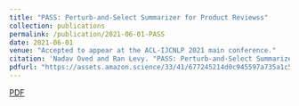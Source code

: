 ```yaml
---
title: "PASS: Perturb-and-Select Summarizer for Product Reviewss"
collection: publications
permalink: /publication/2021-06-01-PASS
date: 2021-06-01
venue: "Accepted to appear at the ACL-IJCNLP 2021 main conference."
citation: 'Nadav Oved and Ran Levy. "PASS: Perturb-and-Select Summarizer for Product Reviews"'
pdfurl: "https://assets.amazon.science/33/41/677245214d0c945597a735a1c521/pass-perturb-and-select-summarizer-for-product-reviews.pdf"
---  
```

<a href='https://arxiv.org/pdf/2102.12206.pdf'>PDF</a>
&nbsp;&nbsp;&nbsp;&nbsp;
<!-- <a href='https://github.com/eyalbd2/PADA'>Code</a>
&nbsp;&nbsp;&nbsp;&nbsp; -->
